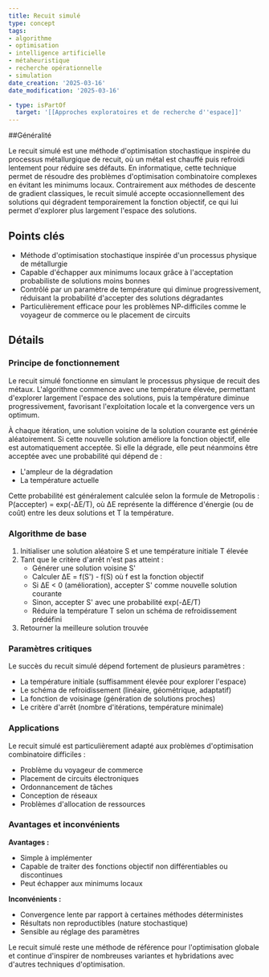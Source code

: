 ```yaml
---
title: Recuit simulé
type: concept
tags:
- algorithme
- optimisation
- intelligence artificielle
- métaheuristique
- recherche opérationnelle
- simulation
date_creation: '2025-03-16'
date_modification: '2025-03-16'

- type: isPartOf
  target: '[[Approches exploratoires et de recherche d''espace]]'
---
```


##Généralité

Le recuit simulé est une méthode d'optimisation stochastique inspirée du processus métallurgique de recuit, où un métal est chauffé puis refroidi lentement pour réduire ses défauts. En informatique, cette technique permet de résoudre des problèmes d'optimisation combinatoire complexes en évitant les minimums locaux. Contrairement aux méthodes de descente de gradient classiques, le recuit simulé accepte occasionnellement des solutions qui dégradent temporairement la fonction objectif, ce qui lui permet d'explorer plus largement l'espace des solutions.

## Points clés

- Méthode d'optimisation stochastique inspirée d'un processus physique de métallurgie
- Capable d'échapper aux minimums locaux grâce à l'acceptation probabiliste de solutions moins bonnes
- Contrôlé par un paramètre de température qui diminue progressivement, réduisant la probabilité d'accepter des solutions dégradantes
- Particulièrement efficace pour les problèmes NP-difficiles comme le voyageur de commerce ou le placement de circuits

## Détails

### Principe de fonctionnement

Le recuit simulé fonctionne en simulant le processus physique de recuit des métaux. L'algorithme commence avec une température élevée, permettant d'explorer largement l'espace des solutions, puis la température diminue progressivement, favorisant l'exploitation locale et la convergence vers un optimum.

À chaque itération, une solution voisine de la solution courante est générée aléatoirement. Si cette nouvelle solution améliore la fonction objectif, elle est automatiquement acceptée. Si elle la dégrade, elle peut néanmoins être acceptée avec une probabilité qui dépend de :
- L'ampleur de la dégradation
- La température actuelle

Cette probabilité est généralement calculée selon la formule de Metropolis : P(accepter) = exp(-ΔE/T), où ΔE représente la différence d'énergie (ou de coût) entre les deux solutions et T la température.

### Algorithme de base

1. Initialiser une solution aléatoire S et une température initiale T élevée
2. Tant que le critère d'arrêt n'est pas atteint :
   - Générer une solution voisine S'
   - Calculer ΔE = f(S') - f(S) où f est la fonction objectif
   - Si ΔE < 0 (amélioration), accepter S' comme nouvelle solution courante
   - Sinon, accepter S' avec une probabilité exp(-ΔE/T)
   - Réduire la température T selon un schéma de refroidissement prédéfini
3. Retourner la meilleure solution trouvée

### Paramètres critiques

Le succès du recuit simulé dépend fortement de plusieurs paramètres :
- La température initiale (suffisamment élevée pour explorer l'espace)
- Le schéma de refroidissement (linéaire, géométrique, adaptatif)
- La fonction de voisinage (génération de solutions proches)
- Le critère d'arrêt (nombre d'itérations, température minimale)

### Applications

Le recuit simulé est particulièrement adapté aux problèmes d'optimisation combinatoire difficiles :
- Problème du voyageur de commerce
- Placement de circuits électroniques
- Ordonnancement de tâches
- Conception de réseaux
- Problèmes d'allocation de ressources

### Avantages et inconvénients

**Avantages :**
- Simple à implémenter
- Capable de traiter des fonctions objectif non différentiables ou discontinues
- Peut échapper aux minimums locaux

**Inconvénients :**
- Convergence lente par rapport à certaines méthodes déterministes
- Résultats non reproductibles (nature stochastique)
- Sensible au réglage des paramètres

Le recuit simulé reste une méthode de référence pour l'optimisation globale et continue d'inspirer de nombreuses variantes et hybridations avec d'autres techniques d'optimisation.